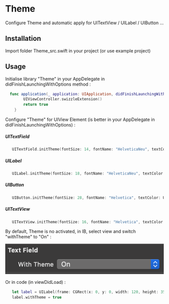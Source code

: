 # Theme

Configure Theme and automatic apply for UITextView / UILabel / UIButton ...

## Installation

Import folder Theme_src.swift in your project (or use example project)

## Usage 

Initialise library "Theme" in your AppDelegate in didFinishLaunchingWithOptions method : 

```Swift
  func application(_ application: UIApplication, didFinishLaunchingWithOptions launchOptions: [UIApplication.LaunchOptionsKey: Any]?) -> Bool {
        UIViewController.swizzleExtension()
        return true
    }
```

Configure "Theme" for UIView Element (is better in your AppDelegate in didFinishLaunchingWithOptions) :

##### UITextField
```Swift 
   UITextField.initTheme(fontSize: 14, fontName: "HelveticaNeu", textColor: UIColor.brown, backgroundColor: UIColor.lightGray, borderColor: UIColor.black, borderStyle: .bezel)
 ```
 
##### UILabel
```Swift  
   UILabel.initTheme(fontSize: 18, fontName: "HelveticaNeu", textColor: UIColor.darkText, backgroundColor: UIColor.red)
```

##### UIButton
```Swift  
   UIButton.initTheme(fontSize: 28, fontName: "Helvetica", textColor: UIColor.white, backgroundColor: UIColor.darkGray, cornerRadius: 8)
```

##### UITextView
```Swift  
   UITextView.initTheme(fontSize: 16, fontName: "Helvetica", textColor: UIColor.white, backgroundColor: UIColor.darkGray)
```


By default, Theme is no activated, in IB, select view and switch "withTheme" to "On" :

![Img](https://github.com/LeBzul/Theme/blob/master/ib_theme.png)

Or in code (in viewDidLoad) :
```Swift
   let label = UILabel(frame: CGRect(x: 0, y: 0, width: 120, height: 35))
   label.withTheme = true
```      

  
